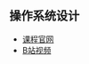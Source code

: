 ## 操作系统设计
- [课程官网](https://pdos.csail.mit.edu/6.828/2020/schedule.html)
- [B站视频](https://www.bilibili.com/video/BV19k4y1C7kA/?spm_id_from=333.999.0.0&vd_source=e9f1ced96b267a4bc02ec41ca31d850a)